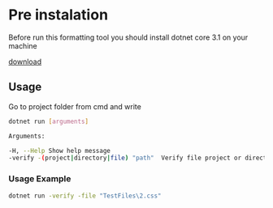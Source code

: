 ﻿# Pre instalation

Before run this formatting tool you should install dotnet core 3.1 on your machine

[download](https://dotnet.microsoft.com/download/dotnet-core/3.1)

## Usage
Go to project folder from cmd and write
```bash
dotnet run [arguments]

Arguments:

-H, --Help Show help message
-verify -(project|directory|file) "path"  Verify file project or directory and write errors to log file
```

### Usage Example

```bash
dotnet run -verify -file "TestFiles\2.css"
```

